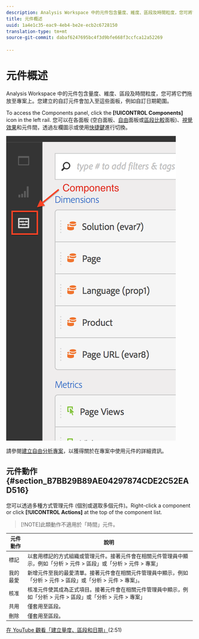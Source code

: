 ```yaml
---
description: Analysis Workspace 中的元件包含量度、維度、區段及時間粒度，您可將它們拖放至專案上。您建立的自訂元件會加入至這些面板，例如自訂日期範圍。
title: 元件概述
uuid: 1a4e1c35-eac9-4eb4-be2e-ecb2c6728150
translation-type: tm+mt
source-git-commit: dabaf6247695bc4f3d9bfe668f3ccfca12a52269

---
```



# 元件概述

Analysis Workspace 中的元件包含量度、維度、區段及時間粒度，您可將它們拖放至專案上。您建立的自訂元件會加入至這些面板，例如自訂日期範圍。

To access the Components panel, click the **[!UICONTROL Components]** icon in the left rail. 您可以在各面板 (空白面板、[自由](/help/analyze/analysis-workspace/visualizations/freeform-table.md)面板或[區段比較](/help/analyze/analysis-workspace/c-panels/c-segment-comparison/segment-comparison.md)面板)、[視覺效果](/help/analyze/analysis-workspace/visualizations/freeform-analysis-visualizations.md)和元件間，透過左欄圖示或使用[快捷鍵](/help/analyze/analysis-workspace/build-workspace-project/fa-shortcut-keys.md)進行切換。

![](assets/components.png)

請參閱[建立自由分析專案](/help/analyze/analysis-workspace/build-workspace-project/t-freeform-project.md)，以獲得關於在專案中使用元件的詳細資訊。

## 元件動作 {#section_B7BB29B89AE04297874CDE2C52EAD516}

您可以透過多種方式管理元件 (個別或選取多個元件)。Right-click a component or click **[!UICONTROL Actions]** at the top of the component list.

>[!NOTE]此類動作不適用於「時間」元件。

| 元件動作 | 說明 |
|--- |--- |
| 標記 | 以套用標記的方式組織或管理元件。接著元件會在相關元件管理員中顯示，例如「分析 > 元件 > 區段」或「分析 > 元件 > 專案」 |
| 我的最愛 | 新增元件至我的最愛清單。接著元件會在相關元件管理員中顯示，例如「分析 > 元件 > 區段」或「分析 > 元件 > 專案」。 |
| 核准 | 核准元件使其成為正式項目。接著元件會在相關元件管理員中顯示，例如「分析 > 元件 > 區段」或「分析 > 元件 > 專案」 |
| 共用 | 僅套用至區段。 |
| 刪除 | 僅套用至區段。 |

[在 YouTube 觀看「建立量度、區段和日期」](https://www.youtube.com/watch?v=XXJuNAte8E8&amp;index=25&amp;list=PL2tCx83mn7GuNnQdYGOtlyCu0V5mEZ8sS)(2:51)
